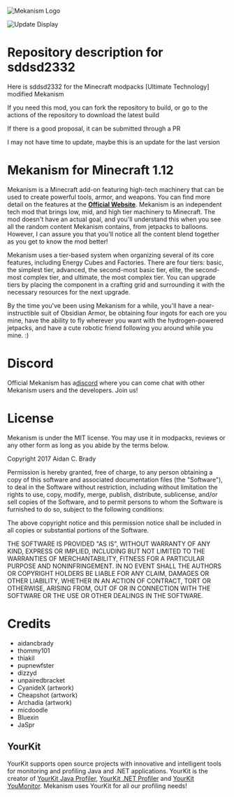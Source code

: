 
![Mekanism Logo](logo.png)

![Update Display](updatedisplay.png)

# Repository description for sddsd2332 #

Here is sddsd2332 for the Minecraft modpacks [Ultimate Technology] modified Mekanism

If you need this mod, you can fork the repository to build, or go to the actions of the repository to download the latest build

If there is a good proposal, it can be submitted through a PR

I may not have time to update, maybe this is an update for the last version

# Mekanism for Minecraft 1.12 #

Mekanism is a Minecraft add-on featuring high-tech machinery that can be used to create powerful tools,
armor, and weapons. You can find more detail on the features at the [**Official Website**](http://aidancbrady.com/mekanism/).
Mekanism is an independent tech mod that brings low, mid, and high tier machinery to Minecraft. The
mod doesn't have an actual goal, and you'll understand this when you see all the random content
Mekanism contains, from jetpacks to balloons. However, I can assure you that you'll notice all the
content blend together as you get to know the mod better!

Mekanism uses a tier-based system when organizing several of its core features, including Energy
Cubes and Factories. There are four tiers: basic, the simplest tier, advanced, the second-most basic
tier, elite, the second-most complex tier, and ultimate, the most complex tier. You can upgrade
tiers by placing the component in a crafting grid and surrounding it with the necessary resources
for the next upgrade.

By the time you've been using Mekanism for a while, you'll have a near-instructible suit of Obsidian
Armor, be obtaining four ingots for each ore you mine, have the ability to fly wherever you want with
the hydrogen-powered jetpacks, and have a cute robotic friend following you around while you mine. :)

# Discord #

Official Mekanism has a[discord](https://discord.gg/nmSjMGc) where you can come chat with other Mekanism users and the developers. Join us!

# License #

Mekanism is under the MIT license. You may use it in modpacks, reviews or any other form as long as you abide by the terms below.

Copyright 2017 Aidan C. Brady

Permission is hereby granted, free of charge, to any person obtaining a copy of this software and associated documentation files (the "Software"), to deal in the Software without restriction, including without limitation the rights to use, copy, modify, merge, publish, distribute, sublicense, and/or sell copies of the Software, and to permit persons to whom the Software is furnished to do so, subject to the following conditions:

The above copyright notice and this permission notice shall be included in all copies or substantial portions of the Software.

THE SOFTWARE IS PROVIDED "AS IS", WITHOUT WARRANTY OF ANY KIND, EXPRESS OR IMPLIED, INCLUDING BUT NOT LIMITED TO THE WARRANTIES OF MERCHANTABILITY, FITNESS FOR A PARTICULAR PURPOSE AND NONINFRINGEMENT. IN NO EVENT SHALL THE AUTHORS OR COPYRIGHT HOLDERS BE LIABLE FOR ANY CLAIM, DAMAGES OR OTHER LIABILITY, WHETHER IN AN ACTION OF CONTRACT, TORT OR OTHERWISE, ARISING FROM, OUT OF OR IN CONNECTION WITH THE SOFTWARE OR THE USE OR OTHER DEALINGS IN THE SOFTWARE.

# Credits #

* aidancbrady
* thommy101
* thiakil
* pupnewfster
* dizzyd
* unpairedbracket
* CyanideX (artwork)
* Cheapshot (artwork)
* Archadia (artwork)
* micdoodle
* Bluexin
* JaSpr

## YourKit ##
YourKit supports open source projects with innovative and intelligent tools for monitoring and
profiling Java and .NET applications. YourKit is the creator of [YourKit Java Profiler](https://www.yourkit.com/java/profiler),
[YourKit .NET Profiler](https://www.yourkit.com/.net/profiler/) and [YourKit YouMonitor](https://www.yourkit.com/youmonitor/).
Mekanism uses YourKit for all our profiling needs!
